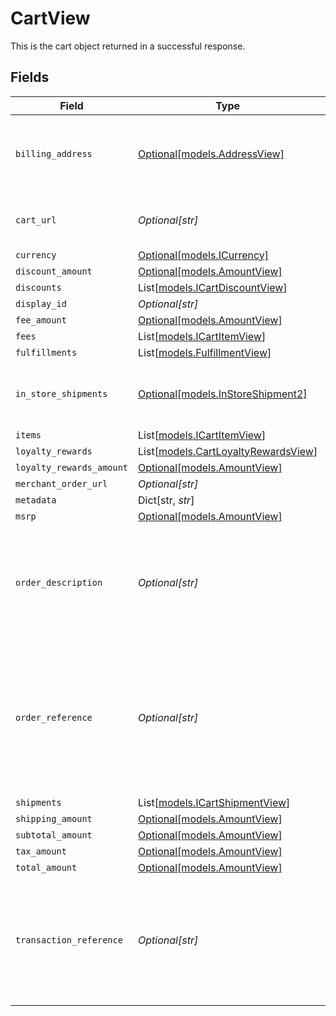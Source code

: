 # CartView

This is the cart object returned in a successful response.


## Fields

| Field                                                                                                                           | Type                                                                                                                            | Required                                                                                                                        | Description                                                                                                                     | Example                                                                                                                         |
| ------------------------------------------------------------------------------------------------------------------------------- | ------------------------------------------------------------------------------------------------------------------------------- | ------------------------------------------------------------------------------------------------------------------------------- | ------------------------------------------------------------------------------------------------------------------------------- | ------------------------------------------------------------------------------------------------------------------------------- |
| `billing_address`                                                                                                               | [Optional[models.AddressView]](../models/addressview.md)                                                                        | :heavy_minus_sign:                                                                                                              | The address object returned in the response.                                                                                    |                                                                                                                                 |
| `cart_url`                                                                                                                      | *Optional[str]*                                                                                                                 | :heavy_minus_sign:                                                                                                              | Used to provide a link to the cart ID.                                                                                          | https://boltswagstore.com/orders/123456765432                                                                                   |
| `currency`                                                                                                                      | [Optional[models.ICurrency]](../models/icurrency.md)                                                                            | :heavy_minus_sign:                                                                                                              | N/A                                                                                                                             |                                                                                                                                 |
| `discount_amount`                                                                                                               | [Optional[models.AmountView]](../models/amountview.md)                                                                          | :heavy_minus_sign:                                                                                                              | N/A                                                                                                                             |                                                                                                                                 |
| `discounts`                                                                                                                     | List[[models.ICartDiscountView](../models/icartdiscountview.md)]                                                                | :heavy_minus_sign:                                                                                                              | N/A                                                                                                                             |                                                                                                                                 |
| `display_id`                                                                                                                    | *Optional[str]*                                                                                                                 | :heavy_minus_sign:                                                                                                              | N/A                                                                                                                             | displayid_100                                                                                                                   |
| `fee_amount`                                                                                                                    | [Optional[models.AmountView]](../models/amountview.md)                                                                          | :heavy_minus_sign:                                                                                                              | N/A                                                                                                                             |                                                                                                                                 |
| `fees`                                                                                                                          | List[[models.ICartItemView](../models/icartitemview.md)]                                                                        | :heavy_minus_sign:                                                                                                              | N/A                                                                                                                             |                                                                                                                                 |
| `fulfillments`                                                                                                                  | List[[models.FulfillmentView](../models/fulfillmentview.md)]                                                                    | :heavy_minus_sign:                                                                                                              | N/A                                                                                                                             |                                                                                                                                 |
| `in_store_shipments`                                                                                                            | [Optional[models.InStoreShipment2]](../models/instoreshipment2.md)                                                              | :heavy_minus_sign:                                                                                                              | A cart that is being prepared for shipment                                                                                      |                                                                                                                                 |
| `items`                                                                                                                         | List[[models.ICartItemView](../models/icartitemview.md)]                                                                        | :heavy_minus_sign:                                                                                                              | N/A                                                                                                                             |                                                                                                                                 |
| `loyalty_rewards`                                                                                                               | List[[models.CartLoyaltyRewardsView](../models/cartloyaltyrewardsview.md)]                                                      | :heavy_minus_sign:                                                                                                              | N/A                                                                                                                             |                                                                                                                                 |
| `loyalty_rewards_amount`                                                                                                        | [Optional[models.AmountView]](../models/amountview.md)                                                                          | :heavy_minus_sign:                                                                                                              | N/A                                                                                                                             |                                                                                                                                 |
| `merchant_order_url`                                                                                                            | *Optional[str]*                                                                                                                 | :heavy_minus_sign:                                                                                                              | N/A                                                                                                                             |                                                                                                                                 |
| `metadata`                                                                                                                      | Dict[str, *str*]                                                                                                                | :heavy_minus_sign:                                                                                                              | N/A                                                                                                                             |                                                                                                                                 |
| `msrp`                                                                                                                          | [Optional[models.AmountView]](../models/amountview.md)                                                                          | :heavy_minus_sign:                                                                                                              | N/A                                                                                                                             |                                                                                                                                 |
| `order_description`                                                                                                             | *Optional[str]*                                                                                                                 | :heavy_minus_sign:                                                                                                              | Used optionally to pass additional information like order numbers or other IDs as needed.                                       | Order #1234567890                                                                                                               |
| `order_reference`                                                                                                               | *Optional[str]*                                                                                                                 | :heavy_minus_sign:                                                                                                              | This value is used by Bolt as an external reference to a given order. This reference must be unique per successful transaction. | order_100                                                                                                                       |
| `shipments`                                                                                                                     | List[[models.ICartShipmentView](../models/icartshipmentview.md)]                                                                | :heavy_minus_sign:                                                                                                              | N/A                                                                                                                             |                                                                                                                                 |
| `shipping_amount`                                                                                                               | [Optional[models.AmountView]](../models/amountview.md)                                                                          | :heavy_minus_sign:                                                                                                              | N/A                                                                                                                             |                                                                                                                                 |
| `subtotal_amount`                                                                                                               | [Optional[models.AmountView]](../models/amountview.md)                                                                          | :heavy_minus_sign:                                                                                                              | N/A                                                                                                                             |                                                                                                                                 |
| `tax_amount`                                                                                                                    | [Optional[models.AmountView]](../models/amountview.md)                                                                          | :heavy_minus_sign:                                                                                                              | N/A                                                                                                                             |                                                                                                                                 |
| `total_amount`                                                                                                                  | [Optional[models.AmountView]](../models/amountview.md)                                                                          | :heavy_minus_sign:                                                                                                              | N/A                                                                                                                             |                                                                                                                                 |
| `transaction_reference`                                                                                                         | *Optional[str]*                                                                                                                 | :heavy_minus_sign:                                                                                                              | The 12 digit reference ID associated to a given transaction webhook for an order.                                               | 6CEA-ZME1-DACE                                                                                                                  |